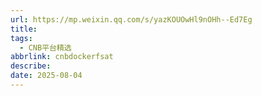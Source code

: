 ```yaml
---
url: https://mp.weixin.qq.com/s/yazKOUOwHl9nOHh--Ed7Eg
title: 
tags:
  - CNB平台精选
abbrlink: cnbdockerfsat
describe: 
date: 2025-08-04
---
```

